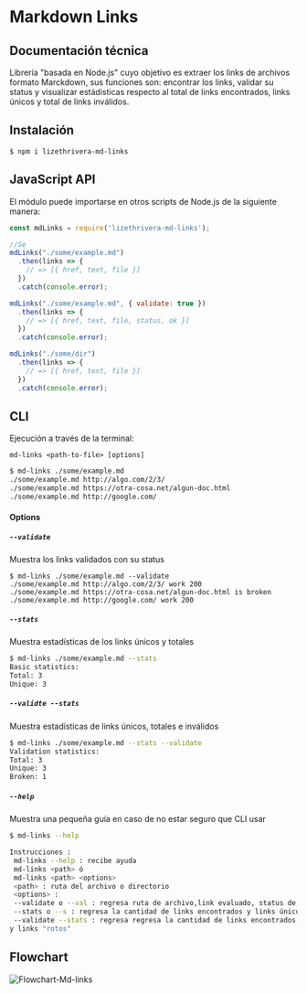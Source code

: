 # Markdown Links

## Documentación técnica
Librería "basada en Node.js" cuyo objetivo es extraer los links de archivos formato Marckdown, sus funciones son: encontrar los links, validar su status y visualizar estádisticas respecto al total de links encontrados, links únicos y total de links inválidos.
 
## Instalación

`$ npm i lizethrivera-md-links`

## JavaScript API
El módulo puede importarse en otros scripts de Node.js de la siguiente manera:

```js
const mdLinks = require('lizethrivera-md-links');

//Se
mdLinks("./some/example.md")
  .then(links => {
    // => [{ href, text, file }]
  })
  .catch(console.error);

mdLinks("./some/example.md", { validate: true })
  .then(links => {
    // => [{ href, text, file, status, ok }]
  })
  .catch(console.error);

mdLinks("./some/dir")
  .then(links => {
    // => [{ href, text, file }]
  })
  .catch(console.error);
```


## CLI
Ejecución a través de la terminal:

`md-links <path-to-file> [options]`

```sh
$ md-links ./some/example.md
./some/example.md http://algo.com/2/3/ 
./some/example.md https://otra-cosa.net/algun-doc.html
./some/example.md http://google.com/
```
#### Options

##### `--validate`

Muestra los links validados con su status

```sh13d99df067c1
$ md-links ./some/example.md --validate
./some/example.md http://algo.com/2/3/ work 200 
./some/example.md https://otra-cosa.net/algun-doc.html is broken
./some/example.md http://google.com/ work 200
```


##### `--stats`

Muestra estadísticas de los links únicos y totales

```sh
$ md-links ./some/example.md --stats
Basic statistics:
Total: 3
Unique: 3
```


##### `--validte --stats`
Muestra estadísticas de links únicos, totales e inválidos

```sh
$ md-links ./some/example.md --stats --validate
Validation statistics:
Total: 3
Unique: 3
Broken: 1
```


##### `--help`
Muestra una pequeña guía en caso de no estar seguro que CLI usar

```sh
$ md-links --help

Instrucciones :  
 md-links --help : recibe ayuda 
 md-links <path> ó 
 md-links <path> <options> 
 <path> : ruta del archivo o directorio 
 <options> : 
 --validate o --val : regresa ruta de archivo,link evaluado, status de link ; 
 --stats o --s : regresa la cantidad de links encontrados y links únicos; 
 --validate --stats : regresa regresa la cantidad de links encontrados, links únicos
y links "rotos"
```

## Flowchart
![Flowchart-Md-links](https://github.com/LizethRivera04/CDMX009-MdLinks/blob/master/src/Flowchart%20Md-links.jpg)

